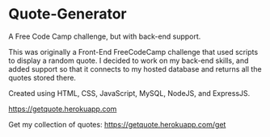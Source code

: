 # Quote-Generator
A Free Code Camp challenge, but with back-end support.

This was originally a Front-End FreeCodeCamp challenge that used scripts to display a random quote. 
I decided to work on my back-end skills, and added support so that it connects to my hosted database and returns all the quotes stored there.

Created using HTML, CSS, JavaScript, MySQL, NodeJS, and ExpressJS.

https://getquote.herokuapp.com

Get my collection of quotes: https://getquote.herokuapp.com/get

